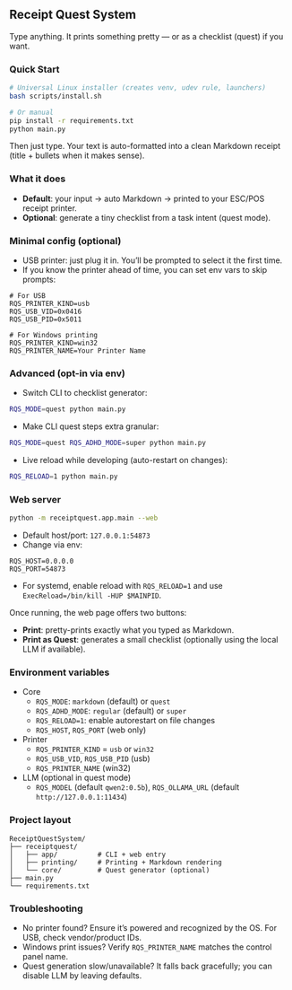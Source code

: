 ## Receipt Quest System

Type anything. It prints something pretty — or as a checklist (quest) if you want.

### Quick Start
```bash
# Universal Linux installer (creates venv, udev rule, launchers)
bash scripts/install.sh

# Or manual
pip install -r requirements.txt
python main.py
```

Then just type. Your text is auto-formatted into a clean Markdown receipt (title + bullets when it makes sense).

### What it does
- **Default**: your input → auto Markdown → printed to your ESC/POS receipt printer.
- **Optional**: generate a tiny checklist from a task intent (quest mode).

### Minimal config (optional)
- USB printer: just plug it in. You’ll be prompted to select it the first time.
- If you know the printer ahead of time, you can set env vars to skip prompts:
```env
# For USB
RQS_PRINTER_KIND=usb
RQS_USB_VID=0x0416
RQS_USB_PID=0x5011

# For Windows printing
RQS_PRINTER_KIND=win32
RQS_PRINTER_NAME=Your Printer Name
```

### Advanced (opt-in via env)
- Switch CLI to checklist generator:
```bash
RQS_MODE=quest python main.py
```

- Make CLI quest steps extra granular:
```bash
RQS_MODE=quest RQS_ADHD_MODE=super python main.py
```

- Live reload while developing (auto-restart on changes):
```bash
RQS_RELOAD=1 python main.py
```

### Web server
```bash
python -m receiptquest.app.main --web
```
- Default host/port: `127.0.0.1:54873`
- Change via env:
```env
RQS_HOST=0.0.0.0
RQS_PORT=54873
```
- For systemd, enable reload with `RQS_RELOAD=1` and use `ExecReload=/bin/kill -HUP $MAINPID`.

Once running, the web page offers two buttons:
- **Print**: pretty-prints exactly what you typed as Markdown.
- **Print as Quest**: generates a small checklist (optionally using the local LLM if available).

### Environment variables
- Core
  - `RQS_MODE`: `markdown` (default) or `quest`
  - `RQS_ADHD_MODE`: `regular` (default) or `super`
  - `RQS_RELOAD=1`: enable autorestart on file changes
  - `RQS_HOST`, `RQS_PORT` (web only)
- Printer
  - `RQS_PRINTER_KIND` = `usb` or `win32`
  - `RQS_USB_VID`, `RQS_USB_PID` (usb)
  - `RQS_PRINTER_NAME` (win32)
- LLM (optional in quest mode)
  - `RQS_MODEL` (default `qwen2:0.5b`), `RQS_OLLAMA_URL` (default `http://127.0.0.1:11434`)

### Project layout
```
ReceiptQuestSystem/
├── receiptquest/
│   ├── app/          # CLI + web entry
│   ├── printing/     # Printing + Markdown rendering
│   └── core/         # Quest generator (optional)
├── main.py
└── requirements.txt
```

### Troubleshooting
- No printer found? Ensure it’s powered and recognized by the OS. For USB, check vendor/product IDs.
- Windows print issues? Verify `RQS_PRINTER_NAME` matches the control panel name.
- Quest generation slow/unavailable? It falls back gracefully; you can disable LLM by leaving defaults.
